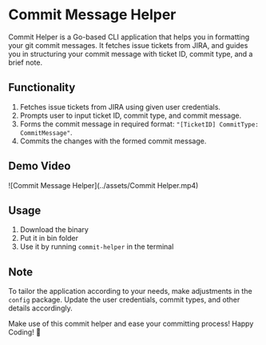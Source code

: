 # Commit Message Helper

Commit Helper is a Go-based CLI application that helps you in formatting your git commit messages. It fetches issue tickets from JIRA, and guides you in structuring your commit message with ticket ID, commit type, and a brief note.

## Functionality

1. Fetches issue tickets from JIRA using given user credentials.
2. Prompts user to input ticket ID, commit type, and commit message.
3. Forms the commit message in required format: `"[TicketID] CommitType: CommitMessage"`.
4. Commits the changes with the formed commit message.

## Demo Video
![Commit Message Helper](../assets/Commit Helper.mp4)


## Usage

1. Download the binary
2. Put it in bin folder
3. Use it by running `commit-helper` in the terminal

## Note

To tailor the application according to your needs, make adjustments in the `config` package. Update the user credentials, commit types, and other details accordingly.

Make use of this commit helper and ease your committing process! Happy Coding! 🚀

